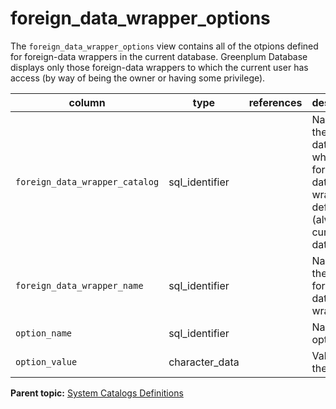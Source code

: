 # foreign_data_wrapper_options 

The `foreign_data_wrapper_options` view contains all of the otpions defined for foreign-data wrappers in the current database. Greenplum Database displays only those foreign-data wrappers to which the current user has access \(by way of being the owner or having some privilege\).

|column|type|references|description|
|------|----|----------|-----------|
|`foreign_data_wrapper_catalog`|sql\_identifier| |Name of the database in which the foreign-data wrapper is defined \(always the current database\).|
|`foreign_data_wrapper_name`|sql\_identifier| |Name of the foreign-data wrapper.|
|`option_name`|sql\_identifier| |Name of an option.|
|`option_value`|character\_data| |Value of the option.|

**Parent topic:** [System Catalogs Definitions](../system_catalogs/catalog_ref-html.html)

